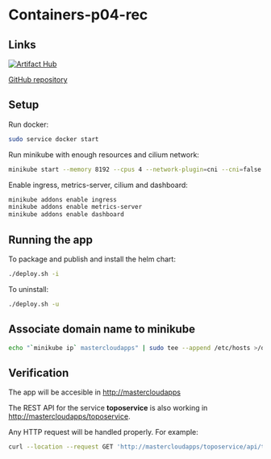 # Containers-p04-rec

## Links

[![Artifact Hub](https://img.shields.io/endpoint?url=https://artifacthub.io/badge/repository/eoloplanner-mlorente-jagarrido)](https://artifacthub.io/packages/search?repo=eoloplanner-mlorente-jagarrido)

[GitHub repository](https://github.com/manulorente/mcloudapps-M3/tree/main/Containers-P04-rec)

## Setup

Run docker:

```bash
sudo service docker start
```

Run minikube with enough resources and cilium network:

```bash
minikube start --memory 8192 --cpus 4 --network-plugin=cni --cni=false
```

Enable ingress, metrics-server, cilium and dashboard:

```bash
minikube addons enable ingress
minikube addons enable metrics-server
minikube addons enable dashboard
```

## Running the app

To package and publish and install the helm chart:

```bash
./deploy.sh -i
```

To uninstall:

```bash
./deploy.sh -u
```

## Associate domain name to minikube

```bash
echo "`minikube ip` mastercloudapps" | sudo tee --append /etc/hosts >/dev/null
```

## Verification

The app will be accesible in [http://mastercloudapps](http://mastercloudapps)

The REST API for the service **toposervice** is also working in [http://mastercloudapps/toposervice](http://mastercloudapps/toposervice).

Any HTTP request will be handled properly. For example:

```bash
curl --location --request GET 'http://mastercloudapps/toposervice/api/topographicdetails/sevilla'
```
